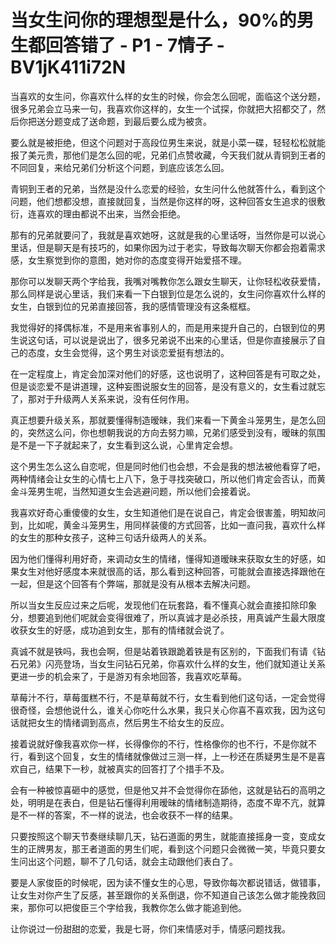 # 当女生问你的理想型是什么，90%的男生都回答错了 - P1 - 7情子 - BV1jK411i72N

当喜欢的女生问，你喜欢什么样的女生的时候，你会怎么回呢，面临这个送分题，很多兄弟会立马来一句，我喜欢你这样的，女生一个试探，你就把大招都交了，然后你把送分题变成了送命题，到最后要么成为被贪。

要么就是被拒绝，但这个问题对于高段位男生来说，就是小菜一碟，轻轻松松就能报了美元贵，那他们是怎么回的呢，兄弟们点赞收藏，今天我们就从青铜到王者的不同回复，来给兄弟们分析这个问题，到底应该怎么回。

青铜到王者的兄弟，当然是没什么恋爱的经验，女生问什么他就答什么，看到这个问题，他们想都没想，直接就回复，当然是你这样的呀，这种回答女生追求的很敷衍，连喜欢的理由都说不出来，当然会拒绝。

那有的兄弟就要问了，我就是喜欢她呀，这就是我的心里话呀，当然你是可以说心里话，但是聊天是有技巧的，如果你因为过于老实，导致每次聊天你都会抱着需求感，女生察觉到你的意图，她对你的态度变得开始爱搭不理。

那你可以发聊天两个字给我，我嘴对嘴教你怎么跟女生聊天，让你轻松收获爱情，那么同样是说心里话，我们来看一下白银到位是怎么说的，女生问你喜欢什么样的女生，白银到位的兄弟直接回答，我的感情管理没有这条框框。

我觉得好的择偶标准，不是用来省事别人的，而是用来提升自己的，白银到位的男生说这句话，可以说是说出了，很多兄弟说不出来的心里话，但是你直接展示了自己的态度，女生会觉得，这个男生对谈恋爱挺有想法的。

在一定程度上，肯定会加深对他们的好感，这也说明了，这种回答是有可取之处，但是谈恋爱不是讲道理，这种妄图说服女生的回答，是没有意义的，女生看过就忘了，那对于升级两人关系来说，没有任何作用。

真正想要升级关系，那就要懂得制造暧昧，我们来看一下黄金斗笼男生，是怎么回的，突然这么问，你也想朝我说的方向去努力嘛，兄弟们感受到没有，暧昧的氛围是不是一下子就起来了，女生看到这么说，心里肯定会想。

这个男生怎么这么自恋呢，但是同时他们也会想，不会是我的想法被他看穿了吧，两种情绪会让女生的心情七上八下，急于寻找突破口，所以他们肯定会否认，而黄金斗笼男生呢，当然知道女生会逃避问题，所以他们会接着说。

我喜欢好奇心重傻傻的女生，女生知道他们是在说自己，肯定会很害羞，明知故问到，比如呢，黄金斗笼男生，用同样装傻的方式回答，比如一直问我，喜欢什么样的女生的那种女孩子，这种三句话升级两人的关系。

因为他们懂得利用好奇，来调动女生的情绪，懂得知道暧昧来获取女生的好感，如果女生对他好感度本来就很高的话，那么看到这种回答，可能就会直接选择跟他在一起，但是这个回答有个弊端，那就是没有从根本去解决问题。

所以当女生反应过来之后呢，发现他们在玩套路，看不懂真心就会直接扣除印象分，想要追到他们呢就会变得很难了，所以真诚才是必杀技，用真诚产生最大限度收获女生的好感，成功追到女生，那有的情绪就会说了。

真诚不就是铁吗，我也会啊，但是站着铁跟跪着铁是有区别的，下面我们有请《钻石兄弟》闪亮登场，当女生问钻石兄弟，你喜欢什么样的女生，他们就知道让关系更进一步的机会来了，于是游刃有余地回答，我喜欢吃草莓。

草莓汁不行，草莓蛋糕不行，不是草莓就不行，女生看到他们这句话，一定会觉得很奇怪，会想他说什么，谁关心你吃什么水果，我只关心你喜不喜欢我，因为这句话就把女生的情绪调到高点，然后男生不给女生的反应。

接着说就好像我喜欢你一样，长得像你的不行，性格像你的也不行，不是你就不行，看到这个回复，女生的情绪就像做过三测一样，上一秒还在质疑男生是不是喜欢自己，结果下一秒，就被真实的回答打了个措手不及。

会有一种被惊喜砸中的感觉，但是他又并不会觉得你在舔他，这就是钻石的高明之处，明明是在表白，但是钻石懂得利用暧昧的情绪制造期待，态度不卑不亢，就算是不一样的答案，不一样的说法，也会收获不一样的结果。

只要按照这个聊天节奏继续聊几天，钻石道面的男生，就能直接摇身一变，变成女生的正牌男友，那王者道面的男生们呢，看到这个问题只会微微一笑，毕竟只要女生问出这个问题，聊不了几句话，就会主动跟他们表白了。

要是人家俊臣的时候呢，因为读不懂女生的心思，导致你每次都说错话，做错事，让女生对你产生了反感，甚至跟你的关系倒退，你不知道自己该怎么做才能挽救回来，那你可以把俊臣三个字给我，我教你怎么做才能追到他。

让你说过一份甜甜的恋爱，我是七哥，你们来情感对手，情感问题找我。